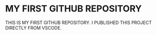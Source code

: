 # MY FIRST GITHUB REPOSITORY
THIS IS MY FIRST GITHUB REPOSITORY. I PUBLISHED THIS PROJECT DIRECTLY FROM VSCODE.
